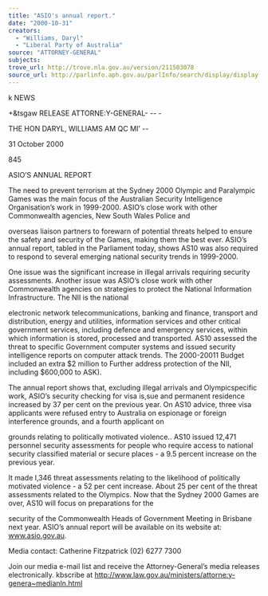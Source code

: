 ```yaml
---
title: "ASIO's annual report."
date: "2000-10-31"
creators:
  - "Williams, Daryl"
  - "Liberal Party of Australia"
source: "ATTORNEY-GENERAL"
subjects:
trove_url: http://trove.nla.gov.au/version/211503078
source_url: http://parlinfo.aph.gov.au/parlInfo/search/display/display.w3p;query=Id%3A%22media/pressrel/M8T26%22
---
```


  k NEWS 

  +&tsgaw RELEASE   ATTORNE:Y-GENERAL- -- - 

  THE HON DARYL, WILLIAMS AM QC MI’ -- 

  31 October 2000 

  845 

  ASIO’S ANNUAL REPORT 

  The need to prevent terrorism at the Sydney 2000 Olympic and Paralympic Games   was the main focus of the Australian Security Intelligence Organisation’s work in   1999-2000.   ASIO’s close work with other Commonwealth agencies, New South Wales Police and 

  overseas liaison partners to forewarn of potential threats helped to ensure the safety   and security of the Games, making them the best ever.   ASIO’s annual report, tabled in the Parliament today, shows AS10 was also required   to respond to several emerging national security trends in 1999-2000. 

  One issue was the significant increase in illegal arrivals requiring security   assessments.   Another issue was ASIO’s close work with other Commonwealth agencies on   strategies to protect the National Information Infrastructure. The NII is the national 

  electronic network telecommunications, banking and finance, transport and   distribution, energy and utilities, information services and other critical government   services, including defence and emergency services, within which information is   stored, processed and transported. AS10 assessed the threat to specific Government   computer systems and issued security intelligence reports on computer attack trends.   The 2000-20011 Budget included an extra $2 million to Further address protection of   the NII, including $600,000 to ASK). 

  The annual report shows that, excluding illegal arrivals and Olympicspecific work,   ASIO’s security checking for visa is,sue and permanent residence increased by 37 per   cent on the previous year. On AS10 advice, three visa applicants were refused entry   to Australia on espionage or foreign interference grounds, and a fourth applicant on 

  grounds relating to politically motivated violence..   AS10 issued 12,471 personnel security assessments for people who require access to   national security classified material or secure places - a 9.5 percent increase on the   previous year. 

  It made l,346 threat assessments relating to the likelihood of politically motivated   violence - a 52 per cent increase. About 25 per cent of the threat assessments related   to the Olympics.   Now that the Sydney 2000 Games are over, AS10 will focus on preparations for the 

  security of the Commonwealth Heads of Government Meeting in Brisbane next year.   ASIO’s annual report will be available on its website at: www.asio.gov.au. 

  Media contact: Catherine Fitzpatrick (02) 6277 7300 

  Join our media e-mail list and receive the Attorney-General’s media releases electronically.   kbscribe at http://www.law.gov.au/ministers/attorne:y-genera~medianln.html 

